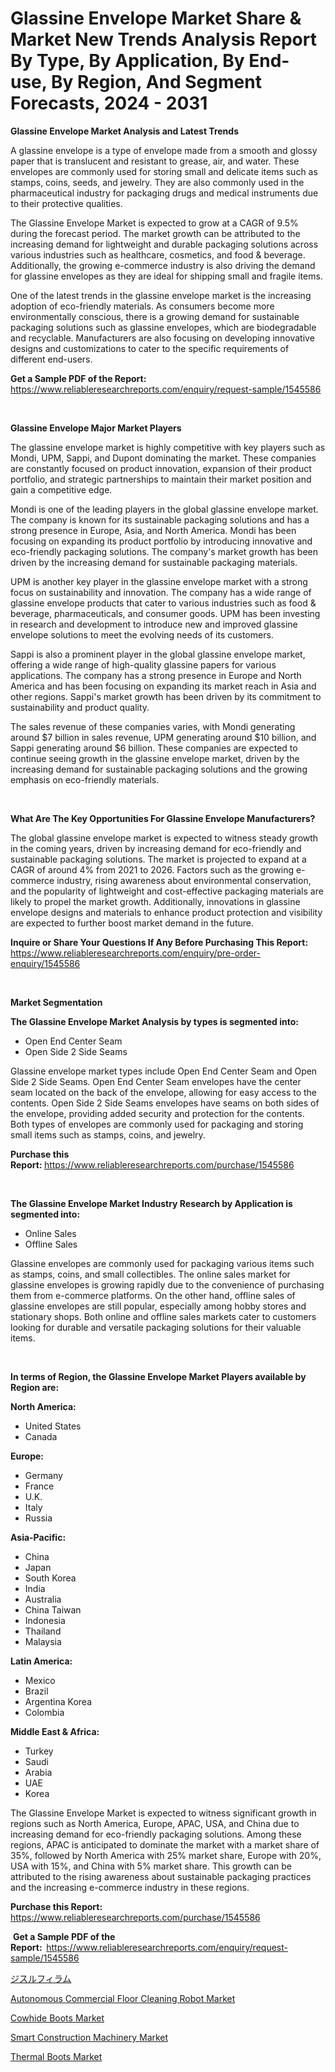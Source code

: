 <p><h1>Glassine Envelope Market Share & Market New Trends Analysis Report By Type, By Application, By End-use, By Region, And Segment Forecasts, 2024 - 2031</h1></p><p><strong>Glassine Envelope Market Analysis and Latest Trends</strong></p>
<p><p>A glassine envelope is a type of envelope made from a smooth and glossy paper that is translucent and resistant to grease, air, and water. These envelopes are commonly used for storing small and delicate items such as stamps, coins, seeds, and jewelry. They are also commonly used in the pharmaceutical industry for packaging drugs and medical instruments due to their protective qualities.</p><p>The Glassine Envelope Market is expected to grow at a CAGR of 9.5% during the forecast period. The market growth can be attributed to the increasing demand for lightweight and durable packaging solutions across various industries such as healthcare, cosmetics, and food & beverage. Additionally, the growing e-commerce industry is also driving the demand for glassine envelopes as they are ideal for shipping small and fragile items.</p><p>One of the latest trends in the glassine envelope market is the increasing adoption of eco-friendly materials. As consumers become more environmentally conscious, there is a growing demand for sustainable packaging solutions such as glassine envelopes, which are biodegradable and recyclable. Manufacturers are also focusing on developing innovative designs and customizations to cater to the specific requirements of different end-users.</p></p>
<p><strong>Get a Sample PDF of the Report:&nbsp;</strong> <a href="https://www.reliableresearchreports.com/enquiry/request-sample/1545586">https://www.reliableresearchreports.com/enquiry/request-sample/1545586</a></p>
<p>&nbsp;</p>
<p><strong>Glassine Envelope Major Market Players</strong></p>
<p><p>The glassine envelope market is highly competitive with key players such as Mondi, UPM, Sappi, and Dupont dominating the market. These companies are constantly focused on product innovation, expansion of their product portfolio, and strategic partnerships to maintain their market position and gain a competitive edge.</p><p>Mondi is one of the leading players in the global glassine envelope market. The company is known for its sustainable packaging solutions and has a strong presence in Europe, Asia, and North America. Mondi has been focusing on expanding its product portfolio by introducing innovative and eco-friendly packaging solutions. The company's market growth has been driven by the increasing demand for sustainable packaging materials.</p><p>UPM is another key player in the glassine envelope market with a strong focus on sustainability and innovation. The company has a wide range of glassine envelope products that cater to various industries such as food & beverage, pharmaceuticals, and consumer goods. UPM has been investing in research and development to introduce new and improved glassine envelope solutions to meet the evolving needs of its customers.</p><p>Sappi is also a prominent player in the global glassine envelope market, offering a wide range of high-quality glassine papers for various applications. The company has a strong presence in Europe and North America and has been focusing on expanding its market reach in Asia and other regions. Sappi's market growth has been driven by its commitment to sustainability and product quality.</p><p>The sales revenue of these companies varies, with Mondi generating around $7 billion in sales revenue, UPM generating around $10 billion, and Sappi generating around $6 billion. These companies are expected to continue seeing growth in the glassine envelope market, driven by the increasing demand for sustainable packaging solutions and the growing emphasis on eco-friendly materials.</p></p>
<p>&nbsp;</p>
<p><strong>What Are The Key Opportunities For Glassine Envelope Manufacturers?</strong></p>
<p><p>The global glassine envelope market is expected to witness steady growth in the coming years, driven by increasing demand for eco-friendly and sustainable packaging solutions. The market is projected to expand at a CAGR of around 4% from 2021 to 2026. Factors such as the growing e-commerce industry, rising awareness about environmental conservation, and the popularity of lightweight and cost-effective packaging materials are likely to propel the market growth. Additionally, innovations in glassine envelope designs and materials to enhance product protection and visibility are expected to further boost market demand in the future.</p></p>
<p><strong>Inquire or Share Your Questions If Any Before Purchasing This Report:</strong> <a href="https://www.reliableresearchreports.com/enquiry/pre-order-enquiry/1545586">https://www.reliableresearchreports.com/enquiry/pre-order-enquiry/1545586</a></p>
<p>&nbsp;</p>
<p><strong>Market Segmentation</strong></p>
<p><strong>The Glassine Envelope Market Analysis by types is segmented into:</strong></p>
<p><ul><li>Open End Center Seam</li><li>Open Side 2 Side Seams</li></ul></p>
<p><p>Glassine envelope market types include Open End Center Seam and Open Side 2 Side Seams. Open End Center Seam envelopes have the center seam located on the back of the envelope, allowing for easy access to the contents. Open Side 2 Side Seams envelopes have seams on both sides of the envelope, providing added security and protection for the contents. Both types of envelopes are commonly used for packaging and storing small items such as stamps, coins, and jewelry.</p></p>
<p><strong>Purchase this Report:&nbsp;</strong><a href="https://www.reliableresearchreports.com/purchase/1545586">https://www.reliableresearchreports.com/purchase/1545586</a></p>
<p>&nbsp;</p>
<p><strong>The Glassine Envelope Market Industry Research by Application is segmented into:</strong></p>
<p><ul><li>Online Sales</li><li>Offline Sales</li></ul></p>
<p><p>Glassine envelopes are commonly used for packaging various items such as stamps, coins, and small collectibles. The online sales market for glassine envelopes is growing rapidly due to the convenience of purchasing them from e-commerce platforms. On the other hand, offline sales of glassine envelopes are still popular, especially among hobby stores and stationary shops. Both online and offline sales markets cater to customers looking for durable and versatile packaging solutions for their valuable items.</p></p>
<p>&nbsp;</p>
<p><strong>In terms of Region, the Glassine Envelope Market Players available by Region are:</strong></p>
<p>
    <p> <strong> North America: </strong>
        <ul>
            <li>United States</li>
            <li>Canada</li>
        </ul>
        </p> 
    <p> <strong> Europe: </strong>
        <ul>
            <li>Germany</li>
            <li>France</li>
            <li>U.K.</li>
            <li>Italy</li>
            <li>Russia</li>
        </ul>
        </p> 
    <p> <strong> Asia-Pacific: </strong>
        <ul>
            <li>China</li>
            <li>Japan</li>
            <li>South Korea</li>
            <li>India</li>
            <li>Australia</li>
            <li>China Taiwan</li>
            <li>Indonesia</li>
            <li>Thailand</li>
            <li>Malaysia</li>
        </ul>
        </p> 
    <p> <strong> Latin America: </strong>
        <ul>
            <li>Mexico</li>
            <li>Brazil</li>
            <li>Argentina Korea</li>
            <li>Colombia</li>
        </ul>
        </p> 
    <p> <strong> Middle East & Africa: </strong>
        <ul>
            <li>Turkey</li>
            <li>Saudi</li>
            <li>Arabia</li>
            <li>UAE</li>
            <li>Korea</li>
        </ul>
    </p>
    </p>
<p><p>The Glassine Envelope Market is expected to witness significant growth in regions such as North America, Europe, APAC, USA, and China due to increasing demand for eco-friendly packaging solutions. Among these regions, APAC is anticipated to dominate the market with a market share of 35%, followed by North America with 25% market share, Europe with 20%, USA with 15%, and China with 5% market share. This growth can be attributed to the rising awareness about sustainable packaging practices and the increasing e-commerce industry in these regions.</p></p>
<p><strong>Purchase this Report: </strong><a href="https://www.reliableresearchreports.com/purchase/1545586">https://www.reliableresearchreports.com/purchase/1545586</a></p>
<p>&nbsp;<strong>Get a Sample PDF of the Report:&nbsp;&nbsp;</strong><a href="https://www.reliableresearchreports.com/enquiry/request-sample/1545586">https://www.reliableresearchreports.com/enquiry/request-sample/1545586</a></p>
<p><strong></strong></p>
<p><p><a href="https://github.com/jkjreqjscoxx7/Market-Research-Report-List-1/blob/main/20528153579.md">ジスルフィラム</a></p><p><a href="https://issuu.com/reportprime-2/docs/autonomous-commercial-floor-cleaning-robot-market-">Autonomous Commercial Floor Cleaning Robot Market</a></p><p><a href="https://github.com/brenzgnarento/Market-Research-Report-List-1/blob/main/cowhide-boots-market.md">Cowhide Boots Market</a></p><p><a href="https://issuu.com/reportprime-2/docs/smart-construction-machinery-market-size-2030.pptx">Smart Construction Machinery Market</a></p><p><a href="https://github.com/jerrycopelandthomaswsqd8q/Market-Research-Report-List-1/blob/main/thermal-boots-market.md">Thermal Boots Market</a></p></p>